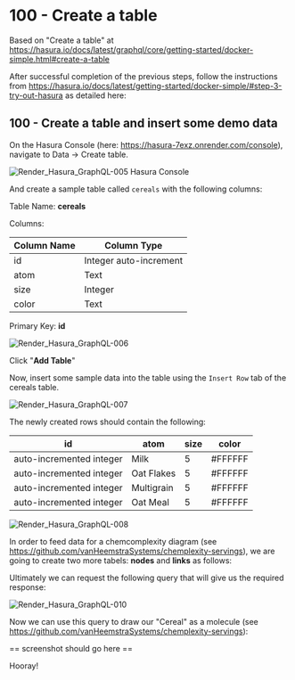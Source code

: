 # 100 - Create a table

Based on "Create a table" at https://hasura.io/docs/latest/graphql/core/getting-started/docker-simple.html#create-a-table

After successful completion of the previous steps, follow the instructions from https://hasura.io/docs/latest/getting-started/docker-simple/#step-3-try-out-hasura as detailed here:

## 100 - Create a table and insert some demo data

On the Hasura Console (here: https://hasura-7exz.onrender.com/console), navigate to Data -> Create table.

![Render_Hasura_GraphQL-005](https://user-images.githubusercontent.com/1499433/229491078-d1de22c3-c1f3-4cd2-bb46-d90f35ff7028.png)
Hasura Console

And create a sample table called ```cereals``` with the following columns:

Table Name: **cereals**

Columns:

| Column Name | Column Type |
| --- | --- |
| id | Integer auto-increment | 
| atom | Text | 
| size | Integer |
| color | Text |

Primary Key: **id**

![Render_Hasura_GraphQL-006](https://user-images.githubusercontent.com/1499433/229492864-40e56cb7-ee20-47ab-80ae-6f34a6bdec3f.png)

Click "**Add Table**"

Now, insert some sample data into the table using the ```Insert Row``` tab of the cereals table.

![Render_Hasura_GraphQL-007](https://user-images.githubusercontent.com/1499433/229493549-e1e92cfe-a6bf-4373-a379-ee78cc6fe312.png)

The newly created rows should contain the following:

| id | atom | size | color |
| --- | --- | --- | --- |
| auto-incremented integer | Milk | 5 | #FFFFFF |
| auto-incremented integer | Oat Flakes | 5 | #FFFFFF |
| auto-incremented integer | Multigrain | 5 | #FFFFFF |
| auto-incremented integer | Oat Meal | 5 | #FFFFFF |

![Render_Hasura_GraphQL-008](https://user-images.githubusercontent.com/1499433/229494820-f38f1680-480b-401e-8c12-a2bf00e846bf.png)

In order to feed data for a chemcomplexity diagram (see https://github.com/vanHeemstraSystems/chemplexity-servings), we are going to create two more tabels: **nodes** and **links** as follows:



Ultimately we can request the following query that will give us the required response:

![Render_Hasura_GraphQL-010](https://user-images.githubusercontent.com/1499433/229520177-86737598-3a90-4a6b-a7e7-06ba53bc3a88.png)

Now we can use this query to draw our "Cereal" as a molecule (see https://github.com/vanHeemstraSystems/chemplexity-servings):

== screenshot should go here ==

Hooray!
